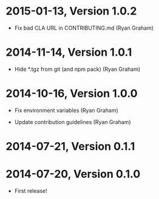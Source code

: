 2015-01-13, Version 1.0.2
=========================

 * Fix bad CLA URL in CONTRIBUTING.md (Ryan Graham)


2014-11-14, Version 1.0.1
=========================

 * Hide *.tgz from git (and npm pack) (Ryan Graham)


2014-10-16, Version 1.0.0
=========================

 * Fix environment variables (Ryan Graham)

 * Update contribution guidelines (Ryan Graham)


2014-07-21, Version 0.1.1
=========================



2014-07-20, Version 0.1.0
=========================

 * First release!
